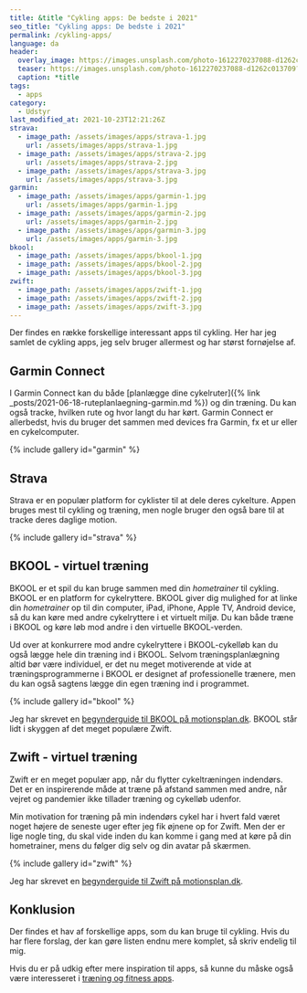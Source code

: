 ```yaml
---
title: &title "Cykling apps: De bedste i 2021"
seo_title: "Cykling apps: De bedste i 2021"
permalink: /cykling-apps/
language: da
header:
  overlay_image: https://images.unsplash.com/photo-1612270237088-d1262c013709?ixid=MnwxMjA3fDB8MHxwaG90by1wYWdlfHx8fGVufDB8fHx8&ixlib=rb-1.2.1&auto=format&fit=crop&w=1920&q=80
  teaser: https://images.unsplash.com/photo-1612270237088-d1262c013709?ixid=MnwxMjA3fDB8MHxwaG90by1wYWdlfHx8fGVufDB8fHx8&ixlib=rb-1.2.1&auto=format&fit=crop&w=400&q=80
  caption: *title
tags:
  - apps
category:
  - Udstyr
last_modified_at: 2021-10-23T12:21:26Z
strava:
  - image_path: /assets/images/apps/strava-1.jpg
    url: /assets/images/apps/strava-1.jpg
  - image_path: /assets/images/apps/strava-2.jpg
    url: /assets/images/apps/strava-2.jpg
  - image_path: /assets/images/apps/strava-3.jpg
    url: /assets/images/apps/strava-3.jpg
garmin:
  - image_path: /assets/images/apps/garmin-1.jpg
    url: /assets/images/apps/garmin-1.jpg
  - image_path: /assets/images/apps/garmin-2.jpg
    url: /assets/images/apps/garmin-2.jpg
  - image_path: /assets/images/apps/garmin-3.jpg
    url: /assets/images/apps/garmin-3.jpg
bkool:
  - image_path: /assets/images/apps/bkool-1.jpg
  - image_path: /assets/images/apps/bkool-2.jpg
  - image_path: /assets/images/apps/bkool-3.jpg
zwift:
  - image_path: /assets/images/apps/zwift-1.jpg
  - image_path: /assets/images/apps/zwift-2.jpg
  - image_path: /assets/images/apps/zwift-3.jpg
---
```


Der findes en række forskellige interessant apps til cykling. Her har jeg samlet de cykling apps, jeg selv bruger allermest og har størst fornøjelse af.

## Garmin Connect

I Garmin Connect kan du både [planlægge dine cykelruter]({% link _posts/2021-06-18-ruteplanlaegning-garmin.md %}) og din træning. Du kan også tracke, hvilken rute og hvor langt du har kørt. Garmin Connect er allerbedst, hvis du bruger det sammen med devices fra Garmin, fx et ur eller en cykelcomputer.

{% include gallery id="garmin" %}

## Strava

Strava er en populær platform for cyklister til at dele deres cykelture. Appen bruges mest til cykling og træning, men nogle bruger den også bare til at tracke deres daglige motion.

{% include gallery id="strava" %}

## BKOOL - virtuel træning

BKOOL er et spil du kan bruge sammen med din _hometrainer_ til cykling. BKOOL er en platform for cykelryttere. BKOOL giver dig mulighed for at linke din _hometrainer_ op til din computer, iPad, iPhone, Apple TV, Android device, så du kan køre med andre cykelryttere i et virtuelt miljø. Du kan både træne i BKOOL og køre løb mod andre i den virtuelle BKOOL-verden.

Ud over at konkurrere mod andre cykelryttere i BKOOL-cykelløb kan du også lægge hele din træning ind i BKOOL. Selvom træningsplanlægning altid bør være individuel, er det nu meget motiverende at vide at træningsprogrammerne i BKOOL er designet af professionelle trænere, men du kan også sagtens lægge din egen træning ind i programmet.

{% include gallery id="bkool" %}

Jeg har skrevet en [begynderguide til BKOOL på motionsplan.dk](https://www.motionsplan.dk/bkool-begynderguide/). BKOOL står lidt i skyggen af det meget populære Zwift.

## Zwift - virtuel træning

Zwift er en meget populær app, når du flytter cykeltræningen indendørs. Det er en inspirerende måde at træne på afstand sammen med andre, når vejret og pandemier ikke tillader træning og cykelløb udenfor.

Min motivation for træning på min indendørs cykel har i hvert fald været noget højere de seneste uger efter jeg fik øjnene op for Zwift. Men der er lige nogle ting, du skal vide inden du kan komme i gang med at køre på din hometrainer, mens du følger dig selv og din avatar på skærmen.

{% include gallery id="zwift" %}

Jeg har skrevet en [begynderguide til Zwift på motionsplan.dk](https://www.motionsplan.dk/komplet-begynderguide-zwift/).

## Konklusion

Der findes et hav af forskellige apps, som du kan bruge til cykling. Hvis du har flere forslag, der kan gøre listen endnu mere komplet, så skriv endelig til mig.

Hvis du er på udkig efter mere inspiration til apps, så kunne du måske også være interesseret i [træning og fitness apps](https://www.motionsplan.dk/fitness-apps/).
